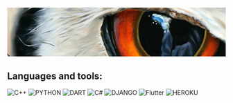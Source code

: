 ![Header](https://github.com/uav-profile/uav-profile/blob/main/logo_git.png)

## Languages and tools:
![C++](https://img.shields.io/badge/C%2B%2B-090909?style=for-the-badge&logo=c%2B%2B&logoColor=4C59D8)
![PYTHON](https://img.shields.io/badge/Python-090909?style=for-the-badge&logo=python&logoColor=yellow)
![DART](https://img.shields.io/badge/Dart-090909?style=for-the-badge&logo=dart&logoColor=097CDB)
![C#](https://img.shields.io/badge/C%23-090909?style=for-the-badge&logo=c-sharp&logoColor=CB0077)
![DJANGO](https://img.shields.io/badge/Django-090909?style=for-the-badge&logo=django&logoColor=00B358)
![Flutter](https://img.shields.io/badge/Flutter-090909?style=for-the-badge&logo=flutter&logoColor=47C5FB)
![HEROKU](https://img.shields.io/badge/Heroku-090909?style=for-the-badge&logo=heroku&logoColor=BC008D)
<!--
**uav-profile/uav-profile** is a ✨ _special_ ✨ repository because its `README.md` (this file) appears on your GitHub profile.

Here are some ideas to get you started:

- 🔭 I’m currently working on ...
- 🌱 I’m currently learning ...
- 👯 I’m looking to collaborate on ...
- 🤔 I’m looking for help with ...
- 💬 Ask me about ...
- 📫 How to reach me: ...
- 😄 Pronouns: ...
- ⚡ Fun fact: ...
-->

